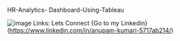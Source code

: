 HR-Analytics- Dashboard-Using-Tableau 





![image](https://github.com/AnupamkumariAkr/HR-Analytics-Dashboard-Using---Tableau/assets/157566167/e31cad63-c621-453e-a793-821949e24951)
Links: 
Lets Connect 
{Go to my Linkedin}(https://www.linkedin.com/in/anupam-kumari-5717ab214/)
